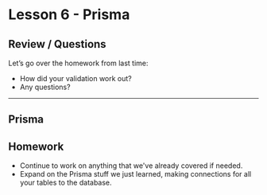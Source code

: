 # Lesson 6 - Prisma

## Review / Questions

Let’s go over the homework from last time:

- How did your validation work out?
- Any questions?

---

## Prisma

## Homework

- Continue to work on anything that we've already covered if needed.
- Expand on the Prisma stuff we just learned, making connections for all your tables to the database.
